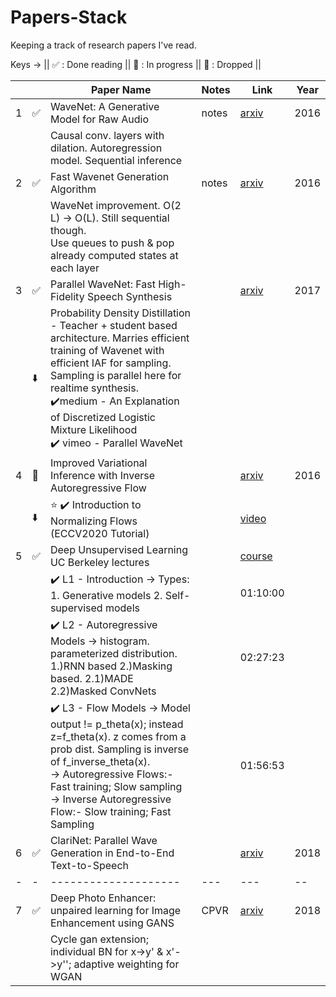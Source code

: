 # Papers-Stack
Keeping a track of research papers I've read.

Keys -> ||
✅ : Done reading ||
📖 : In progress ||
🚫 : Dropped ||



|    |    | Paper Name                                                                                                                                                                                                                                                                                                 | Notes | Link                                                                                                         | Year |
| -- | -- | ---------------------------------------------------------------------------------------------------------------------------------------------------------------------------------------------------------------------------------------------------------------------------------------------------------- | ----- | ------------------------------------------------------------------------------------------------------------ | ---- |
| 1  | ✅  | WaveNet: A Generative Model for Raw Audio                                                                                                                                                                                                                                                                  | notes | [arxiv](https://arxiv.org/abs/1609.03499)                                                                    | 2016 |
|    |    | Causal conv. layers with dilation. Autoregression model. Sequential inference                                                                                                                                                                                                                              |       |                                                                                                              |      |
| 2  | ✅  | Fast Wavenet Generation Algorithm                                                                                                                                                                                                                                                                          | notes | [arxiv](https://arxiv.org/abs/1611.09482)                                                                    | 2016 |
|    |    | WaveNet improvement. O(2 L) -> O(L). Still sequential though. <br>Use queues to push & pop already computed states at each layer                                                                                                                                                                           |       |                                                                                                              |      |
| 3  | ✅  | Parallel WaveNet: Fast High-Fidelity Speech Synthesis                                                                                                                                                                                                                                                      |       | [arxiv](https://arxiv.org/abs/1711.10433)                                                                    | 2017 |
|    | ⬇️ | Probability Density Distillation - Teacher + student based architecture. Marries efficient training of Wavenet with efficient IAF for sampling. Sampling is parallel here for realtime synthesis.<br>✔️medium - An Explanation of Discretized Logistic Mixture Likelihood  <br>✔️ vimeo - Parallel WaveNet |       |                                                                                                              |      |
| 4  | 📕 | Improved Variational Inference with Inverse Autoregressive Flow                                                                                                                                                                                                                                            |       | [arxiv](https://arxiv.org/abs/1606.04934)                                                                    | 2016 |
|    | ⬇️ | ⭐ ✔️ Introduction to Normalizing Flows (ECCV2020 Tutorial)                                                                                                                                                                                                                                                 |       | [video](https://www.youtube.com/watch?v=u3vVyFVU_lI)                                                         |      |
| 5  | ✅  | Deep Unsupervised Learning UC Berkeley lectures                                                                                                                                                                                                                                                            |       | [course](https://sites.google.com/view/berkeley-cs294-158-sp20/home)                                         |      |
|    |    | ✔️ L1 - Introduction -> Types: 1. Generative models 2. Self-supervised models                                                                                                                                                                                                                              |       | 01:10:00                                                                                                     |      |
|    |    | ✔️ L2 - Autoregressive Models -> histogram. parameterized distribution. 1.)RNN based 2.)Masking based. 2.1)MADE 2.2)Masked ConvNets                                                                                                                                                                        |       | 02:27:23                                                                                                     |      |
|    |    | ✔️ L3 - Flow Models -> Model output != p\_theta(x); instead z=f\_theta(x). z comes from a prob dist. Sampling is inverse of f\_inverse\_theta(x). <br>\-> Autoregressive Flows:- Fast training; Slow sampling <br>\-> Inverse Autoregressive Flow:- Slow training; Fast Sampling                           |       | 01:56:53                                                                                                     |      |
| 6  | ✅  | ClariNet: Parallel Wave Generation in End-to-End Text-to-Speech                                                                                                                                                                                                                                            |       | [arxiv](https://arxiv.org/abs/1807.07281)                                                                    | 2018 |
| \- | \- | \--------------------                                                                                                                                                                                                                                                                                      | \---  | \---                                                                                                         | \--  |
| 7  | ✅  | Deep Photo Enhancer: unpaired learning for Image Enhancement using GANS                                                                                                                                                                                                                                    | CPVR  | [arxiv](https://openaccess.thecvf.com/content_cvpr_2018/papers/Chen_Deep_Photo_Enhancer_CVPR_2018_paper.pdf) | 2018 |
|    |    | Cycle gan extension; individual BN for x->y' & x'->y''; adaptive weighting for WGAN                                                                                                                                                                                                                        |       |
